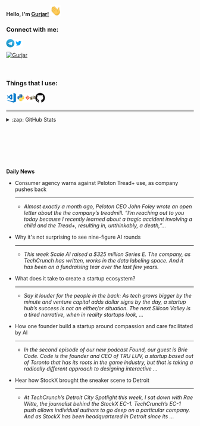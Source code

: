 #### Hello, I'm [Gurjar!](https://GurjarKing.github.io) <img src="https://raw.githubusercontent.com/ABSphreak/ABSphreak/master/gifs/Hi.gif" width="30px"></h2>


### Connect with me:

[<img align="left" alt="Gurjar | Telegram" width="22px" src="https://raw.githubusercontent.com/github/explore/80688e429a7d4ef2fca1e82350fe8e3517d3494d/topics/telegram/telegram.png" />][Telegram]
[<img align="left" alt="Gurjar | Twitter" width="22px" src="https://raw.githubusercontent.com/github/explore/80688e429a7d4ef2fca1e82350fe8e3517d3494d/topics/twitter/twitter.png" />][Twitter]
<br >
<br >
<a href="https://github.com/GurjarKing"><img src="https://komarev.com/ghpvc/?username=GurjarKing" alt="Gurjar" /></a> <br />
<br />
<br />
<!-- <br >

![](https://visitor-badge.glitch.me/badge?page_id=GurjarKing)

<br /> -->

### Things that I use:

[<img align="left" alt="Visual Studio Code" width="26px" src="https://raw.githubusercontent.com/github/explore/80688e429a7d4ef2fca1e82350fe8e3517d3494d/topics/visual-studio-code/visual-studio-code.png" />][VSCode]
[<img align="left" alt="Python" width="26px" src="https://raw.githubusercontent.com/github/explore/80688e429a7d4ef2fca1e82350fe8e3517d3494d/topics/python/python.png" />][Python]
[<img align="left" alt="Git" width="26px" src="https://raw.githubusercontent.com/github/explore/80688e429a7d4ef2fca1e82350fe8e3517d3494d/topics/git/git.png" />][Git]
[<img align="left" alt="GitHub" width="26px" src="https://raw.githubusercontent.com/github/explore/78df643247d429f6cc873026c0622819ad797942/topics/github/github.png" />][Github]

<br />
<br />

---
<details>
  <summary>:zap: GitHub Stats</summary>

<img align="left" alt="Gurjar's Github Stats" src="https://github-readme-stats.vercel.app/api?username=GurjarKing&show_icons=true&hide_border=true&count_private=true&include_all_commit=true&theme=algolia" />

</details>

<!-- ### 🔔 My latest tweet
<a href="https://twitter.com/Gurjar_King43" target="_blank">
	<img src="https://github.com/GurjarKing/GurjarKing/raw/master/tweet.png" width="70%" align="center" alt="Click to view on Twitter" title="My latest tweet, as an image"/>
</a> -->
<br>

<pre>

</pre>

<!-- **Quote of the hour:**

{qoth}

~ {qoth_author}
<pre>

</pre> -->
<br>
<pre>


</pre>
<strong>Daily News</strong>
  
  - Consumer agency warns against Peloton Tread+ use, as company pushes back
     <hr/>
     
      - *Almost exactly a month ago, Peloton CEO John Foley wrote an open letter about the the company’s treadmill. “I’m reaching out to you today because I recently learned about a tragic accident involving a child and the Tread+, resulting in, unthinkably, a death,”…*
     
  - Why it's not surprising to see nine-figure AI rounds
      <hr/>
      
      - *This week Scale AI raised a $325 million Series E. The company, as TechCrunch has written, works in the data labeling space. And it has been on a fundraising tear over the last few years.*
      
  - What does it take to create a startup ecosystem?
      <hr/>
      
      - *Say it louder for the people in the back: As tech grows bigger by the minute and venture capital adds dollar signs by the day, a startup hub’s success is not an either/or situation. The next Silicon Valley is a tired narrative, when in reality startups look, …*
      
  - How one founder build a startup around compassion and care facilitated by AI
      <hr/>
      
      - *In the second episode of our new podcast Found, our guest is Brie Code. Code is the founder and CEO of TRU LUV, a startup based out of Toronto that has its roots in the game industry, but that is taking a radically different approach to designing interactive …*
       
  - Hear how StockX brought the sneaker scene to Detroit
      <hr/>
       
       - *At TechCrunch’s Detroit City Spotlight this week, I sat down with Rae Witte, the journalist behind the StockX EC-1. TechCrunch’s EC-1 push allows individual authors to go deep on a particular company. And as StockX has been headquartered in Detroit since its …*
      

<br />

[VSCode]: https://code.visualstudio.com/
[Python]: https://www.python.org/
[Git]: https://git-scm.com/
[Github]: https://github.com/
[Telegram]: https://t.me/Gurjar_King/
[Twitter]: https://twitter.com/Gurjar_King43/
